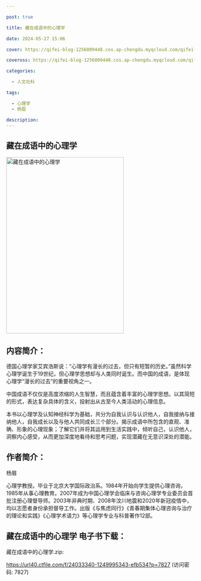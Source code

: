 ```yaml
---

post: true

title: 藏在成语中的心理学

date: 2024-05-27 15:06

cover: https://qifei-blog-1256009448.cos.ap-chengdu.myqcloud.com/qifei-blog/660beb099f345e8d03fad31c.jpg

coveross: https://qifei-blog-1256009448.cos.ap-chengdu.myqcloud.com/qifei-blog/660beb099f345e8d03fad31c.jpg

categories:

  - 人文社科

tags:

  - 心理学
  - 杨眉

description:
---
```


## 藏在成语中的心理学
<img alt="藏在成语中的心理学 " class="aligncenter loading" data-was-processed="true" decoding="async" fetchpriority="high" height="471" src="https://qifei-blog-1256009448.cos.ap-chengdu.myqcloud.com/qifei-blog/660beb099f345e8d03fad31c.jpg" style="cursor: zoom-in;" width="314"/>

## 内容简介：

德国心理学家艾宾浩斯说：“心理学有漫长的过去，但只有短暂的历史。”虽然科学心理学诞生于19世纪，但心理学思想却与人类同时诞生。而中国的成语，是体现心理学“漫长的过去”的重要视角之一。

中国成语不仅仅是高度浓缩的人生智慧，而且蕴含着丰富的心理学思想。以其简短的形式，表达复杂具体的含义，投射出从古至今人类活动的心理信息。

本书以心理学及认知神经科学为基础，共分为自我认识与认识他人，自我接纳与接纳他人，自我成长以及与他人共同成长三个部分。揭示成语中所包含的直观、准确、形象的心理现象；了解它们并将其运用到生活实践中，倾听自己，认识他人，洞察内心感受，从而更加深度地看待和思考问题，实现潜藏在无意识深处的潜能。

## 作者简介：

杨眉

心理学教授。毕业于北京大学国际政治系。1984年开始向学生提供心理咨询，1985年从事心理教育。2007年成为中国心理学会临床与咨询心理学专业委员会首批注册心理督导师。2003年非典时期、2008年汶川地震和2020年新冠疫情中，均以志愿者身份承担督导工作。出版《与焦虑同行》《青春期集体心理咨询与治疗的理论和实践》《心理学术语力》等心理学专业与科普著作12部。

## 藏在成语中的心理学 电子书下载：



藏在成语中的心理学.zip: 

https://url40.ctfile.com/f/24033340-1249995343-efb534?p=7827 (访问密码: 7827)
